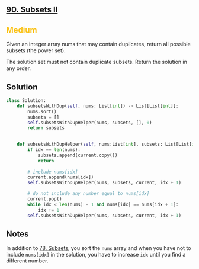 ## [90. Subsets II](https://leetcode.com/problems/subsets-ii/)

<h2 style="color:#fac31d">Medium</h2>

Given an integer array nums that may contain duplicates, return all possible subsets (the power set).

The solution set must not contain duplicate subsets. Return the solution in any order.

## Solution
```python
class Solution:
    def subsetsWithDup(self, nums: List[int]) -> List[List[int]]:
        nums.sort()
        subsets = []
        self.subsetsWithDupHelper(nums, subsets, [], 0)
        return subsets    
    

    def subsetsWithDupHelper(self, nums:List[int], subsets: List[List[int]], current: List[int], idx: int) -> None:
        if idx == len(nums):
            subsets.append(current.copy())
            return
        
        # include nums[idx]
        current.append(nums[idx])
        self.subsetsWithDupHelper(nums, subsets, current, idx + 1)

        # do not include any number equal to nums[idx]
        current.pop()
        while idx < len(nums) - 1 and nums[idx] == nums[idx + 1]:
            idx += 1
        self.subsetsWithDupHelper(nums, subsets, current, idx + 1)
```

## Notes
In addition to [78. Subsets](https://leetcode.com/problems/subsets/), you sort the `nums` array and when you have not to include `nums[idx]` in the solution, you have to increase `idx` until you find a different number.